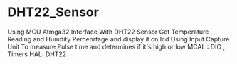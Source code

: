 # DHT22_Sensor
Using MCU Atmga32
Interface With DHT22 Sensor 
Get Temperature Reading and Humdity Percenrtage and display it on lcd 
Using Input Capture Unit To measure Pulse time and determines if it's high or low 
MCAL : DIO , Timers 
HAL: DHT22
